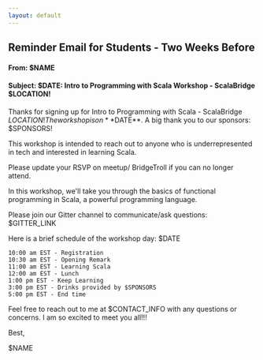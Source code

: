 ```yaml
---
layout: default
---
```


## Reminder Email for Students - Two Weeks Before

#### From: $NAME

#### Subject: $DATE: Intro to Programming with Scala Workshop - ScalaBridge $LOCATION!

Thanks for signing up for Intro to Programming with Scala - ScalaBridge $LOCATION! The workshop is on **$DATE**. A big thank you to our sponsors: $SPONSORS!

This workshop is intended to reach out to anyone who is underrepresented in tech and interested in learning Scala.

Please update your RSVP on meetup/ BridgeTroll if you can no longer attend.

In this workshop, we'll take you through the basics of functional programming in Scala, a powerful programming language.

Please join our Gitter channel to communicate/ask questions: $GITTER_LINK

Here is a brief schedule of the workshop day: $DATE

```text
10:00 am EST - Registration
10:30 am EST - Opening Remark
11:00 am EST - Learning Scala
12:00 am EST - Lunch
1:00 pm EST - Keep Learning
3:00 pm EST - Drinks provided by $SPONSORS
5:00 pm EST - End time
```

Feel free to reach out to me at $CONTACT_INFO with any questions or concerns. I am so excited to meet you all!!!


Best,

$NAME

